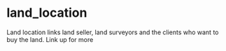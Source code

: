 # land_location
Land location links land seller, land surveyors and the clients who want to buy the land. Link up for more
